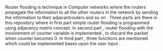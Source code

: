 Router flooding is technique in Computer networks where the routers propagate the information to all the other routers in the network by sending the information to their adjacantrouters and so on .
Three parts are there in this repository where in first part simple router flooding is programmed using adjacency matrix concept.
In second part , router flooding with the involvement of counter variable is implemented , to discard the packet when counter becomes 0.
In third part , three functions are mentioned which could be implemented bases upon the user input . 
